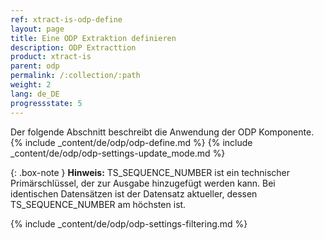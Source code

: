 ```yaml
---
ref: xtract-is-odp-define
layout: page
title: Eine ODP Extraktion definieren
description: ODP Extracttion
product: xtract-is
parent: odp
permalink: /:collection/:path
weight: 2
lang: de_DE
progressstate: 5
---
```

Der folgende Abschnitt beschreibt die Anwendung der ODP Komponente. 
{% include _content/de/odp/odp-define.md %}
{% include _content/de/odp/odp-settings-update_mode.md %} 

{: .box-note }
**Hinweis:** TS_SEQUENCE_NUMBER ist ein technischer Primärschlüssel, der zur Ausgabe hinzugefügt werden kann. 
Bei identischen Datensätzen ist der Datensatz aktueller, dessen TS_SEQUENCE_NUMBER am höchsten ist.

{% include _content/de/odp/odp-settings-filtering.md %}


